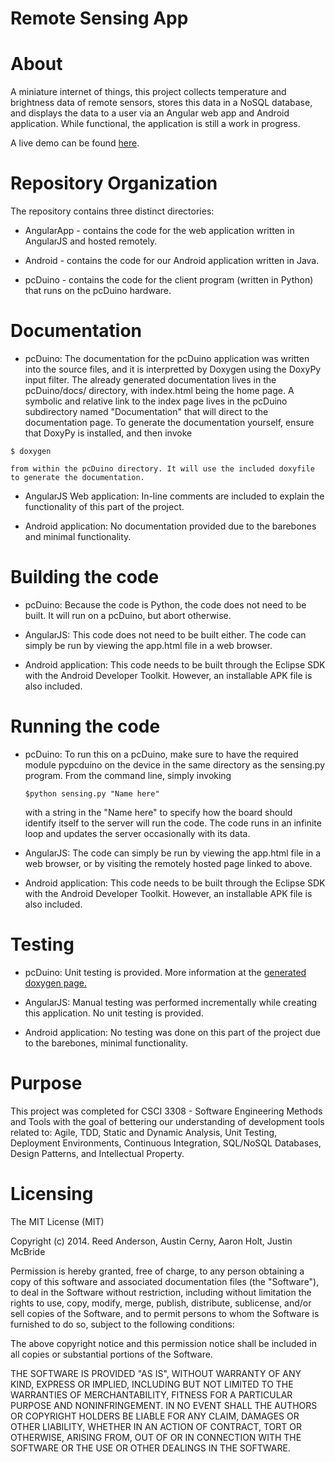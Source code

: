 Remote Sensing App
=======


About
===========
A miniature internet of things, this project collects temperature and brightness data of remote sensors, stores this data in a NoSQL database, and displays the data to a user via an Angular web app and Android application. While functional, the application is still a work in progress.

A live demo can be found <a href="https://dsp-csci-project.cloud.dreamfactory.com/files/applications/RemoteSensing/app.html">here</a>.


Repository Organization
===========
The repository contains three distinct directories:

* AngularApp - contains the code for the web application written in AngularJS and hosted remotely.

* Android - contains the code for our Android application written in Java.

* pcDuino - contains the code for the client program (written in Python) that runs on the pcDuino hardware.

Documentation
===========

* pcDuino:
	The documentation for the pcDuino application was written into the source files, and it is interpretted by Doxygen using the DoxyPy input filter. The already generated documentation lives in the pcDuino/docs/ directory, with index.html being the home page. A symbolic and relative link to the index page lives in the pcDuino subdirectory named "Documentation" that will direct to the documentation page. To generate the documentation yourself, ensure that DoxyPy is installed, and then invoke
````
$ doxygen
````
	from within the pcDuino directory. It will use the included doxyfile to generate the documentation.

* AngularJS Web application:
	In-line comments are included to explain the functionality of this part of the project.

* Android application:
	No documentation provided due to the barebones and minimal functionality.

Building the code
===========
* pcDuino:
	Because the code is Python, the code does not need to be built. It will run on a pcDuino, but abort otherwise.

* AngularJS:
	This code does not need to be built either. The code can simply be run by viewing the app.html file in a web browser.

* Android application:
	This code needs to be built through the Eclipse SDK with the Android Developer Toolkit. However, an installable APK file
	is also included.

Running the code
===========
* pcDuino:
	To run this on a pcDuino, make sure to have the required module pypcduino on the device in the same directory as the sensing.py program. From the command line, simply invoking 
	````
	$python sensing.py "Name here"
	````
	with a string in the "Name here" to specify how the board should identify itself to the server will run the code. The code runs in an infinite loop and updates the server occasionally with its data.

* AngularJS:
	The code can simply be run by viewing the app.html file in a web browser, or by visiting the remotely hosted page linked to above.

* Android application:
	This code needs to be built through the Eclipse SDK with the Android Developer Toolkit. However, an installable APK file
	is also included.

Testing
===========
* pcDuino:
	Unit testing is provided. More information at the <a href="pcDuino/docs/html/index.html">generated doxygen page.</a>

* AngularJS:
	Manual testing was performed incrementally while creating this application. No unit testing is provided.

* Android application:
	No testing was done on this part of the project due to the barebones, minimal functionality.

Purpose
===========
This project was completed for CSCI 3308 - Software Engineering Methods and Tools with the goal of bettering our understanding of development tools related to: Agile, TDD, Static and Dynamic Analysis, Unit Testing, Deployment Environments, Continuous Integration, SQL/NoSQL Databases, Design Patterns, and Intellectual Property.


Licensing
===========

The MIT License (MIT)

Copyright (c) 2014. Reed Anderson, Austin Cerny, Aaron Holt, Justin McBride

Permission is hereby granted, free of charge, to any person obtaining a copy
of this software and associated documentation files (the "Software"), to deal
in the Software without restriction, including without limitation the rights
to use, copy, modify, merge, publish, distribute, sublicense, and/or sell
copies of the Software, and to permit persons to whom the Software is
furnished to do so, subject to the following conditions:

The above copyright notice and this permission notice shall be included in
all copies or substantial portions of the Software.

THE SOFTWARE IS PROVIDED "AS IS", WITHOUT WARRANTY OF ANY KIND, EXPRESS OR
IMPLIED, INCLUDING BUT NOT LIMITED TO THE WARRANTIES OF MERCHANTABILITY,
FITNESS FOR A PARTICULAR PURPOSE AND NONINFRINGEMENT. IN NO EVENT SHALL THE
AUTHORS OR COPYRIGHT HOLDERS BE LIABLE FOR ANY CLAIM, DAMAGES OR OTHER
LIABILITY, WHETHER IN AN ACTION OF CONTRACT, TORT OR OTHERWISE, ARISING FROM,
OUT OF OR IN CONNECTION WITH THE SOFTWARE OR THE USE OR OTHER DEALINGS IN
THE SOFTWARE.
